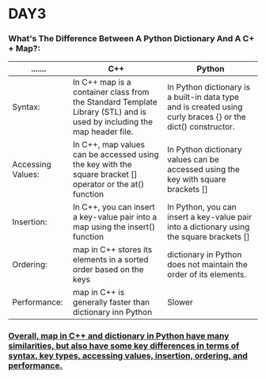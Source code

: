 # DAY3
### What's The Difference Between A Python Dictionary And A C+ + Map?:
| ....... | C++  |Python|
| --------------- | --------------- | --------------- |
| Syntax: |  In C++ map is a container class from the Standard Template Library (STL) and is used by including the map header file. | In Python dictionary is a built-in data type and is created using curly braces {} or the dict() constructor. |
| Accessing Values: |  In C++, map values can be accessed using the key with the square bracket [] operator or the at() function| In Python dictionary values can be accessed using the key with square brackets [] |
| Insertion: |  In C++, you can insert a key-value pair into a map using the insert() function | In Python, you can insert a key-value pair into a dictionary using the square brackets []|
|Ordering:|map in C++ stores its elements in a sorted order based on the keys|dictionary in Python does not maintain the order of its elements.|
|Performance: |map in C++ is generally faster than dictionary inn Python |Slower|
### <ins> Overall, map in C++ and dictionary in Python have many similarities, but also have some key differences in terms of syntax, key types, accessing values, insertion, ordering, and performance. </ins>
